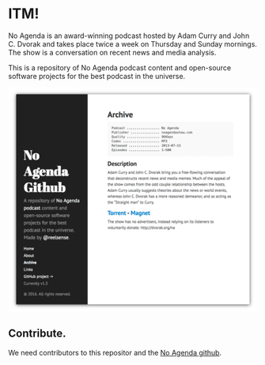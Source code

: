# ITM!

No Agenda is an award-winning podcast hosted by Adam Curry and John C. Dvorak and takes place twice a week on Thursday and Sunday mornings. The show is a conversation on recent news and media analysis.

This is a repository of No Agenda podcast content and open-source software projects for the best podcast in the universe.

![](/public/na-github.png)
## Contribute.

We need contributors to this repositor and the [No Agenda github](No-Agenda).
